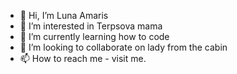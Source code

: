 - 👋 Hi, I’m Luna Amaris
- 👀 I’m interested in Terpsova mama
- 🌱 I’m currently learning how to code 
- 💞️ I’m looking to collaborate on lady from the cabin
- 📫 How to reach me - visit me.

<!---
mighty-toru/mighty-toru is a ✨ special ✨ repository because its `README.md` (this file) appears on your GitHub profile.
You can click the Preview link to take a look at your changes.
--->
